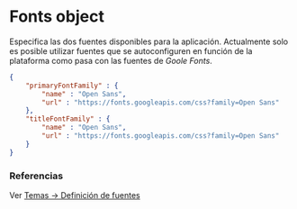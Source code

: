 # Fonts object

Especifica las dos fuentes disponibles para la aplicación. Actualmente solo es posible utilizar fuentes que se autoconfiguren en función de la plataforma como pasa con las fuentes de *Goole Fonts*.

```json
{
    "primaryFontFamily" : {
        "name" : "Open Sans",
        "url" : "https://fonts.googleapis.com/css?family=Open Sans"
    },
    "titleFontFamily" : {
        "name" : "Open Sans",
        "url" : "https://fonts.googleapis.com/css?family=Open Sans"
    }
}
```


### Referencias
Ver [Temas -> Definición de fuentes](../themes/themes.md#definición-de-fuentes)
